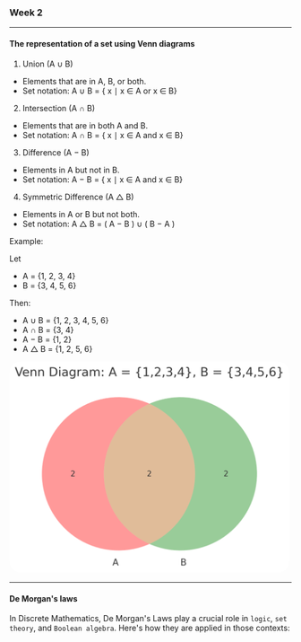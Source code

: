 ### Week 2

---

#### The representation of a set using Venn diagrams

1. Union (A ∪ B)

- Elements that are in A, B, or both.
- Set notation: A ∪ B = { x ∣ x ∈ A or x ∈ B}

2. Intersection (A ∩ B)

- Elements that are in both A and B.
- Set notation: A ∩ B = { x ∣ x ∈ A and x ∈ B}

3. Difference (A − B)

- Elements in A but not in B.
- Set notation: A − B = { x ∣ x ∈ A and x ∈ B}

4. Symmetric Difference (A △ B)

- Elements in A or B but not both.
- Set notation: A △ B = ( A − B ) ∪ ( B − A )

Example:

Let

- A = {1, 2, 3, 4}
- B = {3, 4, 5, 6}

Then:

- A ∪ B = {1, 2, 3, 4, 5, 6}
- A ∩ B = {3, 4}
- A − B = {1, 2}
- A △ B = {1, 2, 5, 6}

<img src="./venn diagram.png" width="500px" style="border-radius: 20px;" >

---

#### De Morgan's laws

In Discrete Mathematics, De Morgan's Laws play a crucial role in `logic`, `set theory`, and `Boolean algebra`. Here's how they are applied in those contexts:
